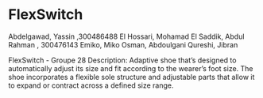 # FlexSwitch

Abdelgawad, Yassin ,300486488
El Hossari, Mohamad
El Saddik, Abdul Rahman , 300476143
Emiko, Miko
Osman, Abdoulgani
Qureshi, Jibran

FlexSwitch - Groupe 28
Description: Adaptive shoe that’s designed to automatically adjust its size and fit according to the wearer’s foot size. The shoe incorporates a flexible sole structure and adjustable parts that allow it to expand or contract across a defined size range. 
